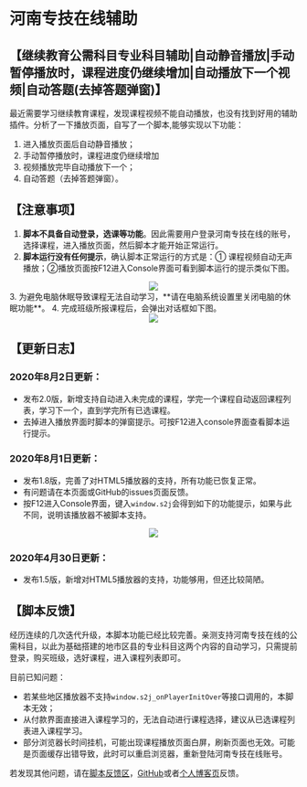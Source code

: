 # 河南专技在线辅助

## 【继续教育公需科目专业科目辅助|自动静音播放|手动暂停播放时，课程进度仍继续增加|自动播放下一个视频|自动答题(去掉答题弹窗)】

最近需要学习继续教育课程，发现课程视频不能自动播放，也没有找到好用的辅助插件。分析了一下播放页面，自写了一个脚本,能够实现以下功能：

 1. 进入播放页面后自动静音播放；
 2. 手动暂停播放时，课程进度仍继续增加
 3. 视频播放完毕自动播放下一个；
 4. 自动答题（去掉答题弹窗）。

## 【注意事项】

1. **脚本不具备自动登录，选课等功能**。因此需要用户登录河南专技在线的账号，选择课程，进入播放页面，然后脚本才能开始正常运行。
2. **脚本运行没有任何提示**，确认脚本正常运行的方式是：① 课程视频自动无声播放；②播放页面按F12进入Console界面可看到脚本运行的提示类似下图。
<div align="center"><img src="https://raw.githubusercontent.com/huangdiv/user-scripts/master/hnzj/2.png"/></div>
3. 为避免电脑休眠导致课程无法自动学习，**请在电脑系统设置里关闭电脑的休眠功能**。
4. 完成班级所报课程后，会弹出对话框如下图。
<div align="center"><img src="https://raw.githubusercontent.com/huangdiv/user-scripts/master/hnzj/1.png"/></div>

## 【更新日志】
### 2020年8月2日更新：
- 发布2.0版，新增支持自动进入未完成的课程，学完一个课程自动返回课程列表，学习下一个，直到学完所有已选课程。
- 去掉进入播放界面时脚本的弹窗提示。可按F12进入console界面查看脚本运行提示。

### 2020年8月1日更新：
- 发布1.8版，完善了对HTML5播放器的支持，所有功能已恢复正常。
- 有问题请在本页面或GitHub的issues页面反馈。
- 按F12进入Console界面，键入`window.s2j`会得到如下的功能提示，如果与此不同，说明该播放器不被脚本支持。
<div align="center"><img src="https://raw.githubusercontent.com/huangdiv/user-scripts/master/hnzj/3.png"/></div>

### 2020年4月30日更新：
- 发布1.5版，新增对HTML5播放器的支持，功能够用，但还比较简陋。

## 【脚本反馈】
经历连续的几次迭代升级，本脚本功能已经比较完善。亲测支持河南专技在线的公需科目，以此为基础搭建的地市区县的专业科目这两个内容的自动学习，只需提前登录，购买班级，选好课程，进入课程列表即可。

目前已知问题：
- 若某些地区播放器不支持`window.s2j_onPlayerInitOver`等接口调用的，本脚本无效；
- 从付款界面直接进入课程学习的，无法自动进行课程选择，建议从已选课程列表进入课程学习。
- 部分浏览器长时间挂机，可能出现课程播放页面白屏，刷新页面也无效。可能是页面缓存出错导致，此时可以重启浏览器，重新登陆河南专技在线账号。

若发现其他问题，请在[脚本反馈区](https://greasyfork.org/zh-CN/scripts/389705-%E6%B2%B3%E5%8D%97%E4%B8%93%E6%8A%80%E5%9C%A8%E7%BA%BF%E8%BE%85%E5%8A%A9/feedback)，[GitHub](https://github.com/huangdiv/user-scripts/issues/2)或者[个人博客页](https://huangdiv.com/tech/ghlearning-assist/)反馈。
